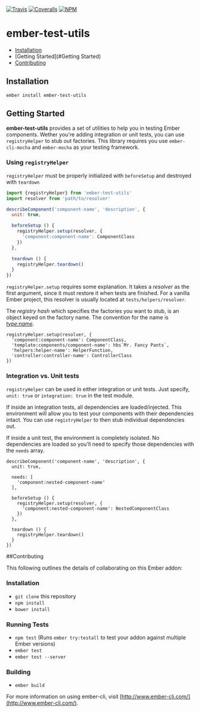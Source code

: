 [ci-img]: https://img.shields.io/travis/ciena-frost/ember-test-utils.svg "Travis CI Build Status"
[ci-url]: https://travis-ci.org/ciena-frost/ember-test-utils

[cov-img]: https://img.shields.io/coveralls/ciena-frost/ember-test-utils.svg "Coveralls Code Coverage"
[cov-url]: https://coveralls.io/github/ciena-frost/ember-test-utils

[npm-img]: https://img.shields.io/npm/v/ember-test-utils.svg "NPM Version"
[npm-url]: https://www.npmjs.com/package/ember-test-utils

[![Travis][ci-img]][ci-url] [![Coveralls][cov-img]][cov-url] [![NPM][npm-img]][npm-url]

# ember-test-utils

 * [Installation](#Installation)
 * [Getting Started](#Getting Started)
 * [Contributing](#Contributing)

## Installation
```
ember install ember-test-utils
```

## Getting Started

**ember-test-utils** provides a set of utilities to help you in testing Ember components.  Wether you're adding integration or unit tests, you can use `registryHelper` to stub out factories.  This library requires you use `ember-cli-mocha` and `ember-mocha` as your testing framework.

### Using `registryHelper`

`registryHelper` must be properly initialized with `beforeSetup` and destroyed with `teardown`

```js
import {registryHelper} from 'ember-test-utils'
import resolver from 'path/to/resolver'

describeComponent('component-name', 'description', {
  unit: true,

  beforeSetup () {
    registryHelper.setup(resolver, {
      'component:component-name': ComponentClass
    })
  },

  teardown () {
    registryHelper.teardown()
  }
})
```

`registryHelper.setup` requires some explanation.  It takes a *resolver* as the first argument, since it must restore it when tests are finished.  For a vanilla Ember project, this resolver is usually located at `tests/helpers/resolver`.

The *registry hash* which specifies the factories you want to stub, is an object keyed on the factory name.  The convention for the name is *<type:name>*.

```
registryHelper.setup(resolver, {
  'component:component-name': ComponentClass,
  'template:components/component-name': hbs`Mr. Fancy Pants`,
  'helpers:helper-name': HelperFunction,
  'controller:controller-name': ControllerClass
})
```

### Integration vs. Unit tests

`registryHelper` can be used in either integration or unit tests.  Just specify, `unit: true` or `integration: true` in the test module.

If inside an integration tests, all dependencies are loaded/injected.  This environment will allow you to test your components with their dependencies intact.  You can use `registryHelper` to then stub individual dependencies out.

If inside a unit test, the environment is completely isolated.  No dependencies are loaded so you'll need to specify those dependencies with the `needs` array.


```
describeComponent('component-name', 'description', {
  unit: true,

  needs: [
    'component:nested-component-name'
  ],

  beforeSetup () {
    registryHelper.setup(resolver, {
      'component:nested-component-name': NestedComponentClass
    })
  },

  teardown () {
    registryHelper.teardown()
  }
})
```

##Contributing

This following outlines the details of collaborating on this Ember addon:

### Installation

* `git clone` this repository
* `npm install`
* `bower install`

### Running Tests

* `npm test` (Runs `ember try:testall` to test your addon against multiple Ember versions)
* `ember test`
* `ember test --server`

### Building

* `ember build`

For more information on using ember-cli, visit [http://www.ember-cli.com/](http://www.ember-cli.com/).
